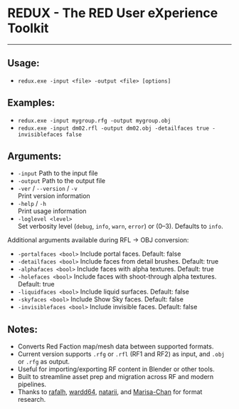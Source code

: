 ﻿# REDUX - The RED User eXperience Toolkit
------

Usage:
------
- `redux.exe -input <file> -output <file> [options]`

Examples:  
------
- `redux.exe -input mygroup.rfg -output mygroup.obj`
- `redux.exe -input dm02.rfl -output dm02.obj -detailfaces true -invisiblefaces false`
 
Arguments:
------
- `-input`     Path to the input file
- `-output`    Path to the output file
- `-ver` / `--version` / `-v`  
              Print version information
- `-help` / `-h`  
              Print usage information
- `-loglevel <level>`  
              Set verbosity level (`debug`, `info`, `warn`, `error`) or (0–3). Defaults to `info`.

Additional arguments available during RFL → OBJ conversion:
- `-portalfaces <bool>`      Include portal faces. Default: false
- `-detailfaces <bool>`      Include faces from detail brushes. Default: true
- `-alphafaces <bool>`       Include faces with alpha textures. Default: true
- `-holefaces <bool>`        Include faces with shoot-through alpha textures. Default: true
- `-liquidfaces <bool>`      Include liquid surfaces. Default: false
- `-skyfaces <bool>`         Include Show Sky faces. Default: false
- `-invisiblefaces <bool>`   Include invisible faces. Default: false

Notes:  
------
- Converts Red Faction map/mesh data between supported formats.
- Current version supports `.rfg` or `.rfl` (RF1 and RF2) as input, and `.obj` or `.rfg` as output.
- Useful for importing/exporting RF content in Blender or other tools.
- Built to streamline asset prep and migration across RF and modern pipelines.
- Thanks to [rafalh](https://github.com/rafalh/rf-reversed), [wardd64](https://github.com/wardd64/UnityFaction), [natarii](https://github.com/natarii), and [Marisa-Chan](https://github.com/Marisa-Chan/RF2_rfl_rfc) for format research.

